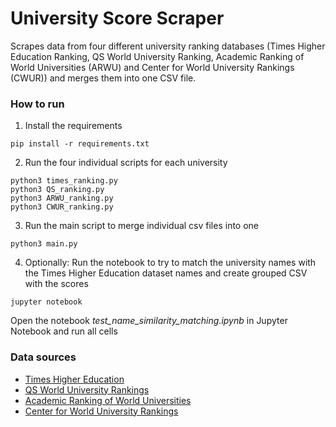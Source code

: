 # University Score Scraper

Scrapes data from four different university ranking databases (Times Higher Education Ranking, QS World University Ranking, Academic Ranking of World Universities (ARWU) and Center for World University Rankings (CWUR)) and merges them into one CSV file.

### How to run

1. Install the requirements
```
pip install -r requirements.txt
```

2. Run the four individual scripts for each university
```
python3 times_ranking.py
python3 QS_ranking.py
python3 ARWU_ranking.py
python3 CWUR_ranking.py
```

3. Run the main script to merge individual csv files into one
```
python3 main.py
```

4. Optionally: Run the notebook to try to match the university names with the Times Higher Education dataset names and create grouped CSV with the scores
```
jupyter notebook
```

Open the notebook *test_name_similarity_matching.ipynb* in Jupyter Notebook and run all cells

### Data sources

- [Times Higher Education](https://www.timeshighereducation.com/world-university-rankings/2023/world-ranking)
- [QS World University Rankings](https://www.topuniversities.com/university-rankings/world-university-rankings/2023)
- [Academic Ranking of World Universities](https://www.shanghairanking.com/rankings/arwu/2022)
- [Center for World University Rankings](https://cwur.org/2022-23.php)